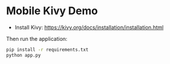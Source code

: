 # Mobile Kivy Demo

* Install Kivy: https://kivy.org/docs/installation/installation.html

Then run the application:

```bash
pip install -r requirements.txt
python app.py
```

